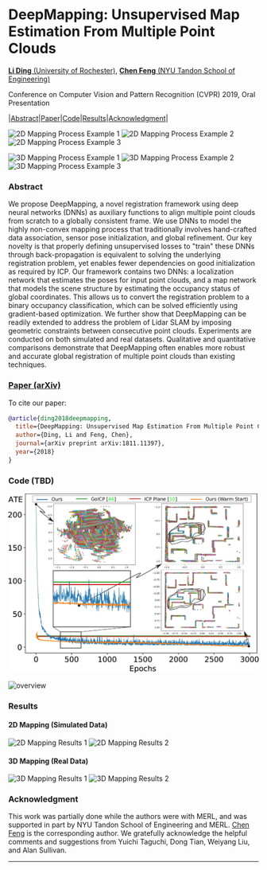 # DeepMapping: Unsupervised Map Estimation From Multiple Point Clouds

[**Li Ding** (University of Rochester)](https://www.hajim.rochester.edu/ece/lding6/), [**Chen Feng** (NYU Tandon School of Engineering)](https://simbaforrest.github.io)

Conference on Computer Vision and Pattern Recognition (CVPR) 2019, Oral Presentation

|[Abstract](#abstract)|[Paper](#paper-arxiv)|[Code](#code-tbd)|[Results](#results)|[Acknowledgment](#acknowledgment)|

![2D Mapping Process Example 1](https://github.com/ai4ce/DeepMapping/raw/master/resources/vis_2D_sample1.gif)
![2D Mapping Process Example 2](https://github.com/ai4ce/DeepMapping/raw/master/resources/vis_2D_sample2.gif)
![2D Mapping Process Example 3](https://github.com/ai4ce/DeepMapping/raw/master/resources/vis_2D_sample3.gif)

![3D Mapping Process Example 1](https://github.com/ai4ce/DeepMapping/raw/master/resources/vis_AVD_sample1.gif)
![3D Mapping Process Example 2](https://github.com/ai4ce/DeepMapping/raw/master/resources/vis_AVD_sample2.gif)
![3D Mapping Process Example 3](https://github.com/ai4ce/DeepMapping/raw/master/resources/vis_AVD_sample3.gif)


### Abstract
We propose DeepMapping, a novel registration framework using deep neural networks (DNNs) as auxiliary functions to align multiple point clouds from scratch to a globally consistent frame. We use DNNs to model the highly non-convex mapping process that traditionally involves hand-crafted data association, sensor pose initialization, and global refinement. Our key novelty is that properly defining unsupervised losses to "train" these DNNs through back-propagation is equivalent to solving the underlying registration problem, yet enables fewer dependencies on good initialization as required by ICP. Our framework contains two DNNs: a localization network that estimates the poses for input point clouds, and a map network that models the scene structure by estimating the occupancy status of global coordinates. This allows us to convert the registration problem to a binary occupancy classification, which can be solved efficiently using gradient-based optimization. We further show that DeepMapping can be readily extended to address the problem of Lidar SLAM by imposing geometric constraints between consecutive point clouds. Experiments are conducted on both simulated and real datasets. Qualitative and quantitative comparisons demonstrate that DeepMapping often enables more robust and accurate global registration of multiple point clouds than existing techniques.

### [Paper (arXiv)](https://arxiv.org/abs/1811.11397)
To cite our paper:   
```BibTex
@article{ding2018deepmapping,
  title={DeepMapping: Unsupervised Map Estimation From Multiple Point Clouds},
  author={Ding, Li and Feng, Chen},
  journal={arXiv preprint arXiv:1811.11397},
  year={2018}
}
```

### Code (TBD)
<p align="center">
<img src='./resources/ate_vs_epochs.jpg' width="600">
</p>

![overview](https://github.com/ai4ce/DeepMapping/raw/master/resources/deepmapping-overview.jpg)

### Results
#### 2D Mapping (Simulated Data)
![2D Mapping Results 1](https://github.com/ai4ce/DeepMapping/raw/master/resources/deepmapping-2Dmapping.jpg)
![2D Mapping Results 2](https://github.com/ai4ce/DeepMapping/raw/master/resources/deepmapping-2Dmapping2.jpg)
#### 3D Mapping (Real Data)
![3D Mapping Results 1](https://github.com/ai4ce/DeepMapping/raw/master/resources/deepmapping-3Dmapping.jpg)
![3D Mapping Results 2](https://github.com/ai4ce/DeepMapping/raw/master/resources/deepmapping-3Dmapping2.jpg)

### Acknowledgment
This work was partially done while the authors were with MERL, and was supported in part by NYU Tandon School of Engineering and MERL. [Chen Feng](https://simbaforrest.github.io) is the corresponding author. We gratefully acknowledge the helpful comments and suggestions from Yuichi Taguchi, Dong Tian, Weiyang Liu, and Alan Sullivan.

<hr>
<div id="visitormap">
<script type="text/javascript" src="//ra.revolvermaps.com/0/0/7.js?i=04tbj6h3gzq&amp;m=0&amp;c=ff0000&amp;cr1=ffffff&amp;br=8&amp;ds=0" async="async"></script>
</div>
